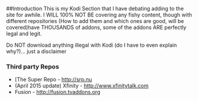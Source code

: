 ##Introduction
This is my Kodi Section that I have debating adding to the site for awhile.   I WILL 100% NOT BE covering any fishy content, though with different repositories (How to add them and which ones are good, will be covered)have THOUSANDS of addons, some of the addons ARE perfectly legal and legit.   

Do NOT download anything illegal with Kodi (do I have to even explain why?)... just a disclaimer 


### Third party Repos
- [The Super Repo - http://srp.nu
- (April 2015 update) Xfinity - http://www.xfinitytalk.com
- Fusion - http://fusion.tvaddons.org